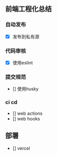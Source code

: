 ## 前端工程化总结


### 自动发布
  - [x] 发布到私有源
###  代码审核
  - [x] 使用eslint

### 提交规范
  - []  使用husky

### ci cd  
  - []  web actions   
  - []  web hooks

## 部署 
  - []  vercel